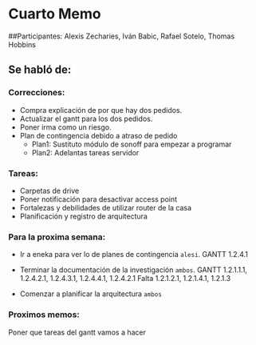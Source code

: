 # Cuarto Memo

##Participantes:
Alexis Zecharies, Iván Babic, Rafael Sotelo, Thomas Hobbins

## Se habló de:

### Correcciones:

- Compra explicación de por que hay dos pedidos.
- Actualizar el gantt para los dos pedidos.
- Poner irma como un riesgo.
- Plan de contingencia debido a atraso de pedido
	- Plan1: Sustituto módulo de sonoff para empezar a programar
	- Plan2: Adelantas tareas servidor

### Tareas:
- Carpetas de drive
- Poner notificación para desactivar access point
- Fortalezas y debilidades de utilizar router de la casa 
- Planificación y registro de arquitectura

### Para la proxima semana:

- Ir a eneka para ver lo de planes de contingencia `alesi`. GANTT 1.2.4.1

- Terminar la documentación de la investigación `ambos`. GANTT 1.2.1.1.1, 1.2.4.2.1, 1.2.4.3.1, 1.2.4.4.1, 1.2.4.2.1
		Falta 1.2.1.2.1, 1.2.1.4.1, 1.2.1.3

- Comenzar a planificar la arquitectura `ambos`

### Proximos memos:
Poner que tareas del gantt vamos a hacer
